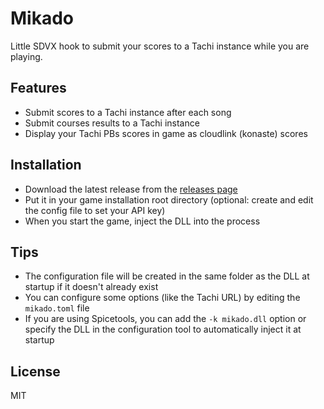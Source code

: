 # Mikado

Little SDVX hook to submit your scores to a Tachi instance while you are playing.

## Features

- Submit scores to a Tachi instance after each song
- Submit courses results to a Tachi instance
- Display your Tachi PBs scores in game as cloudlink (konaste) scores

## Installation

- Download the latest release from the [releases page](https://github.com/adamaq01/mikado/releases/latest)
- Put it in your game installation root directory (optional: create and edit the config file to set your API key)
- When you start the game, inject the DLL into the process

## Tips

- The configuration file will be created in the same folder as the DLL at startup if it doesn't already exist
- You can configure some options (like the Tachi URL) by editing the `mikado.toml` file
- If you are using Spicetools, you can add the `-k mikado.dll` option or specify the DLL in the configuration tool to
  automatically inject it at startup

## License

MIT
